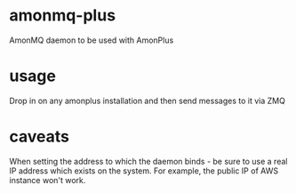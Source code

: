 amonmq-plus
===========

AmonMQ daemon to be used with AmonPlus

usage
=====
Drop in on any amonplus installation and then send messages to it via ZMQ

caveats
=======

When setting the address to which the daemon binds - be sure to use a real IP address which exists on the system. For example, the public IP of AWS instance won't work.


